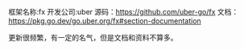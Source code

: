 框架名称:fx
开发公司:uber
源码：https://github.com/uber-go/fx
文档：https://pkg.go.dev/go.uber.org/fx#section-documentation

更新很频繁，有一定的名气，但是文档和资料不算多。